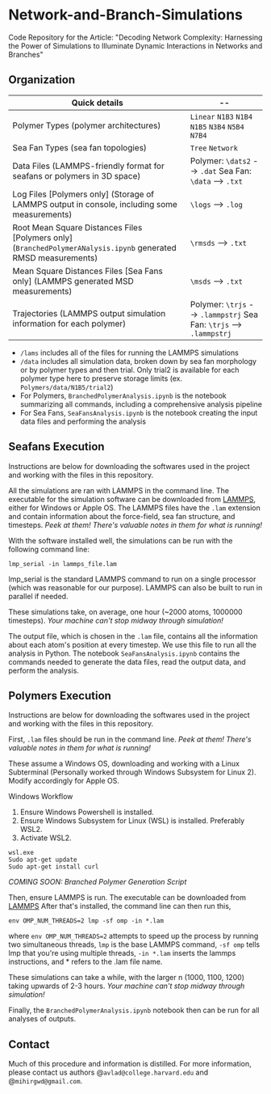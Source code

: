 # Network-and-Branch-Simulations
Code Repository for the Article: "Decoding Network Complexity: Harnessing the Power of Simulations to Illuminate Dynamic Interactions in Networks and Branches"

## Organization

| Quick details | -- |
| ----------- | --------- |
| Polymer Types (polymer architectures) |  `Linear` `N1B3` `N1B4` `N1B5` `N3B4` `N5B4` `N7B4` |
| Sea Fan Types (sea fan topologies) | `Tree` `Network` |
| Data Files (LAMMPS-friendly format for seafans or polymers in 3D space) | Polymer: `\dats2` --> `.dat` Sea Fan: `\data` --> `.txt`|
| Log Files [Polymers only] (Storage of LAMMPS output in console, including some measurements) |`\logs` --> `.log` |
| Root Mean Square Distances Files [Polymers only] (`BranchedPolymerANalysis.ipynb` generated RMSD measurements) | `\rmsds` --> `.txt` |
| Mean Square Distances Files [Sea Fans only] (LAMMPS generated MSD measurements) | `\msds` --> `.txt` |
| Trajectories (LAMMPS output simulation information for each polymer) | Polymer: `\trjs` --> `.lammpstrj` Sea Fan: `\trjs` --> `.lammpstrj`|

- `/lams` includes all of the files for running the LAMMPS simulations
- `/data` includes all simulation data, broken down by sea fan morphology or by polymer types and then trial. Only trial2 is available for each polymer type here to preserve storage limits (ex. `Polymers/data/N1B5/trial2`)
- For Polymers, `BranchedPolymerAnalysis.ipynb` is the notebook summarizing all commands, including a comprehensive analysis pipeline
- For Sea Fans, `SeaFansAnalysis.ipynb` is the notebook creating the input data files and performing the analysis

## Seafans Execution

Instructions are below for downloading the softwares used in the project and working with the files in this repository. 

All the simulations are ran with LAMMPS in the command line. The executable for the simulation software can be downloaded from [LAMMPS](https://www.lammps.org), either for Windows or Apple OS. The LAMMPS files have the `.lam` extension and contain information about the force-field, sea fan structure, and timesteps. *Peek at them! There's valuable notes in them for what is running!*

With the software installed well, the simulations can be run with the following command line:

```
lmp_serial -in lammps_file.lam 

```

lmp_serial is the standard LAMMPS command to run on a single processor (which was reasonable for our purpose). LAMMPS can also be built to run in parallel if needed. 

These simulations take, on average, one hour (~2000 atoms, 1000000 timesteps). *Your machine can't stop midway through simulation!*

The output file, which is chosen in the `.lam` file, contains all the information about each atom's position at every timestep. We use this file to run all the analysis in Python. The notebook `SeaFansAnalysis.ipynb` contains the commands needed to generate the data files, read the output data, and perform the analysis.  

## Polymers Execution 

Instructions are below for downloading the softwares used in the project and working with the files in this repository. 

First, `.lam` files should be run in the command line. *Peek at them! There's valuable notes in them for what is running!*

These assume a Windows OS, downloading and working with a Linux Subterminal (Personally worked through Windows Subsystem for Linux 2). Modify accordingly for Apple OS.  

Windows Workflow
1. Ensure Windows Powershell is installed. 
2. Ensure Windows Subsystem for Linux (WSL) is installed. Preferably WSL2. 
3. Activate WSL2. 
```
wsl.exe
Sudo apt-get update
Sudo apt-get install curl
``` 

*COMING SOON: Branched Polymer Generation Script*

Then, ensure LAMMPS is run. The executable can be downloaded from [LAMMPS](https://www.lammps.org)
After that's installed, the command line can then run this,
```
env OMP_NUM_THREADS=2 lmp -sf omp -in *.lam

```
where `env OMP_NUM_THREADS=2` attempts to speed up the process by running two simultaneous threads, `lmp` is the base LAMMPS command, `-sf omp` tells lmp that you're using multiple threads, `-in *.lam` inserts the lammps instructions, and * refers to the .lam file name. 

These simulations can take a while, with the larger n (1000, 1100, 1200) taking upwards of 2-3 hours. *Your machine can't stop midway through simulation!*

Finally, the `BranchedPolymerAnalysis.ipynb` notebook then can be run for all analyses of outputs. 

## Contact
Much of this procedure and information is distilled.
For more information, please contact us authors @`avlad@college.harvard.edu` and @`mihirgwd@gmail.com`.



